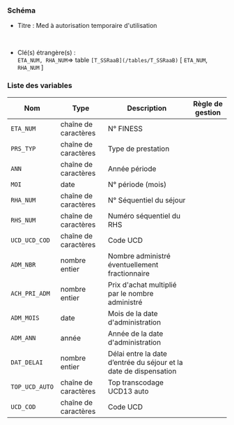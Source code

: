 ### Schéma


- Titre : Med à autorisation temporaire d'utilisation
<br />



- Clé(s) étrangère(s) : <br />
`ETA_NUM, RHA_NUM`=> table `[T_SSRaaB](/tables/T_SSRaaB)` [ `ETA_NUM`, `RHA_NUM` ]<br />

 
### Liste des variables

Nom | Type | Description | Règle de gestion
-|-|-|-
`ETA_NUM`| chaîne de caractères |N° FINESS||
`PRS_TYP`| chaîne de caractères |Type de prestation||
`ANN`| chaîne de caractères |Année période||
`MOI`| date |N° période (mois)||
`RHA_NUM`| chaîne de caractères |N° Séquentiel du séjour||
`RHS_NUM`| chaîne de caractères |Numéro séquentiel du RHS||
`UCD_UCD_COD`| chaîne de caractères |Code UCD||
`ADM_NBR`| nombre entier |Nombre administré éventuellement fractionnaire||
`ACH_PRI_ADM`| nombre entier |Prix d'achat multiplié par le nombre administré||
`ADM_MOIS`| date |Mois de la date d'administration||
`ADM_ANN`| année |Année de la date d'administration||
`DAT_DELAI`| nombre entier |Délai entre la date d’entrée du séjour et la date de dispensation||
`TOP_UCD_AUTO`| chaîne de caractères |Top transcodage UCD13 auto||
`UCD_COD`| chaîne de caractères |Code UCD||